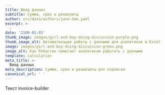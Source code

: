 ```yaml
---
title: Ввод данных
subtitle: Сумма, срок и реквизиты
author: src/data/authors/jane-doe.yaml
excerpt: >-
  .
date: '2100-01-03'
thumb_image: images/girl-and-boy-doing-discussion-purple.png
thumb_image_alt: Автоматизация работы с данными для аналитиков в Excel
image: images/girl-and-boy-doing-discussion-green.png
image_alt: Как Робастик помогает аналитикам работать с данными
template: calculation
meta_title: >-
  Ввод данных
meta_description: Сумма, срок и реквизиты для подписки
canonical_url: ' '
---
```

Текст invoice-builder
